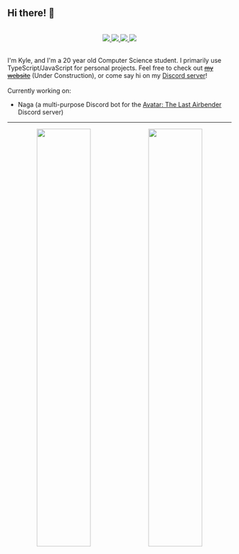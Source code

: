 ## Hi there! 👋
<br>
<div align="center">
  <a href="https://discord.com/users/254814547326533632">
    <img src="https://img.shields.io/static/v1?label=Discord&message=kyle%230103&style=for-the-badge&color=5865f2" />
  </a>
    <a href="https://twitter.com/sodacova_">
    <img src="https://img.shields.io/static/v1?label=Twitter&message=@sodacova_&style=for-the-badge&color=1d9bf0" />
  </a>
      <a href="https://open.spotify.com/user/kylespadaro">
    <img src="https://img.shields.io/static/v1?label=Spotify&message=kylespadaro&style=for-the-badge&color=1ed760" />
  </a>
    <a href="https://soda.gg">
    <img src="https://img.shields.io/static/v1?label=My Website&message=soda.gg&style=for-the-badge&color=e6e6e6" />
  </a>
 </div>
 <br>

I'm Kyle, and I'm a 20 year old Computer Science student. I primarily use TypeScript/JavaScript for personal projects. Feel free to check out ~~[my website](https://soda.gg)~~ (Under Construction), or come say hi on my [Discord server](https://discord.gg/ermuZAU)!
  <br>
  <br>
Currently working on:
- Naga (a multi-purpose Discord bot for the [Avatar: The Last Airbender](https://discord.gg/avatar) Discord server)

---

<div align="center">
  <img width="49%" src="https://github-readme-stats.vercel.app/api?username=eaobao&show_icons=true&count_private=true&theme=radical&title_color=4abee7&text_color=ffffff&icon_color=4abee7&bg_color=0e1015&hide_border=true&custom_title=My%20GitHub%20Stats" />
  <img width="49%" src="https://github-readme-stats.vercel.app/api/top-langs?username=eaobao&show_icons=true&theme=radical&title_color=4abee7&text_color=ffffff&icon_color=4abee7&&hide_border=true&bg_color=0e1015&layout=compact" />
</div>
